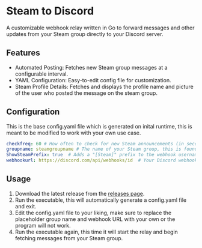 # Steam to Discord

A customizable webhook relay written in Go to forward messages and other updates from your Steam group directly to your Discord server.

## Features

* Automated Posting: Fetches new Steam group messages at a configurable interval.
* YAML Configuration: Easy-to-edit config file for customization.
* Steam Profile Details: Fetches and displays the profile name and picture of the user who posted the message on the steam group.

## Configuration

This is the base config.yaml file which is generated on inital runtime, this is meant to be modified to work with your own use case.

```yaml
checkfreq: 60 # How often to check for new Steam announcements (in seconds)
groupname: steamgroupname # The name of your Steam group, this is found in the URL of your group
ShowSteamPrefix: true  # Adds a "[Steam]" prefix to the webhook username (true/false)
webhookurl: https://discord.com/api/webhooks/id  # Your Discord webhook URL, this can be found in the settings of your Discord server
```

## Usage

1. Download the latest release from the [releases page](https://github.com/MrEnder0/steam-to-discord).
2. Run the executable, this will automatically generate a config.yaml file and exit.
3. Edit the config.yaml file to your liking, make sure to replace the placeholder group name and webhook URL with your own or the program will not work.
4. Run the executable again, this time it will start the relay and begin fetching messages from your Steam group.
